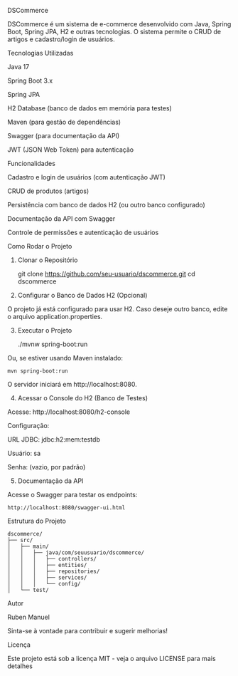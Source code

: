 DSCommerce

DSCommerce é um sistema de e-commerce desenvolvido com Java, Spring Boot, Spring JPA, H2 e outras tecnologias. O sistema permite o CRUD de artigos e cadastro/login de usuários.

Tecnologias Utilizadas

Java 17

Spring Boot 3.x

Spring JPA

H2 Database (banco de dados em memória para testes)

Maven (para gestão de dependências)

Swagger (para documentação da API)

JWT (JSON Web Token) para autenticação

Funcionalidades

Cadastro e login de usuários (com autenticação JWT)

CRUD de produtos (artigos)

Persistência com banco de dados H2 (ou outro banco configurado)

Documentação da API com Swagger

Controle de permissões e autenticação de usuários

Como Rodar o Projeto

1. Clonar o Repositório

    git clone https://github.com/seu-usuario/dscommerce.git
    cd dscommerce

2. Configurar o Banco de Dados H2 (Opcional)

O projeto já está configurado para usar H2. Caso deseje outro banco, edite o arquivo application.properties.

3. Executar o Projeto

    ./mvnw spring-boot:run

Ou, se estiver usando Maven instalado:

    mvn spring-boot:run

O servidor iniciará em http://localhost:8080.

4. Acessar o Console do H2 (Banco de Testes)

Acesse: http://localhost:8080/h2-console

Configuração:

URL JDBC: jdbc:h2:mem:testdb

Usuário: sa

Senha: (vazio, por padrão)

5. Documentação da API

Acesse o Swagger para testar os endpoints:

    http://localhost:8080/swagger-ui.html

Estrutura do Projeto

    dscommerce/
    ├── src/
    │   ├── main/
    │   │   ├── java/com/seuusuario/dscommerce/
    │   │   │   ├── controllers/
    │   │   │   ├── entities/
    │   │   │   ├── repositories/
    │   │   │   ├── services/
    │   │   │   └── config/
    │   └── test/

Autor

Ruben Manuel

Sinta-se à vontade para contribuir e sugerir melhorias!

Licença

Este projeto está sob a licença MIT - veja o arquivo LICENSE para mais detalhes

